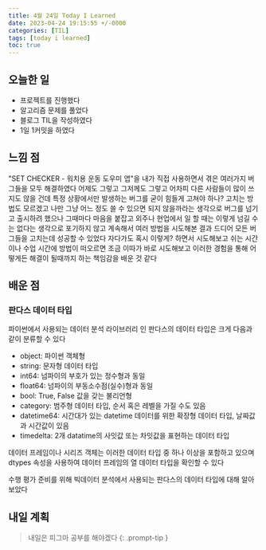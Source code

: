 ```yaml
---
title: 4월 24일 Today I Learned
date: 2023-04-24 19:15:55 +/-0000
categories: [TIL]
tags: [today i learned]
toc: true
---
```


## 오늘한 일

* 프로젝트를 진행했다
* 알고리즘 문제를 풀었다
* 블로그 TIL을 작성하였다
* 1일 1커밋을 하였다

## 느낌 점

"SET CHECKER - 워치용 운동 도우미 앱"을 내가 직접 사용하면서 겪은 여러가지 버그들을 모두 해결하였다
어제도 그렇고 그저께도 그렇고 어차피 다른 사람들이 많이 쓰지도 않을 건데 특정 상황에서만 발생하는 버그를 굳이 힘들게 고쳐야 하나?
고치는 방법도 모르겠고 나만 그냥 어느 정도 쓸 수 있으면 되지 않을까라는 생각으로 버그를 넘기고 출시하려 했으나 
그때마다 마음을 붙잡고 외주나 현업에서 일 할 때는 이렇게 넘길 수는 없다는 생각으로 포기하지 않고 계속해서 여러 방법을 시도해본 결과 
드디어 모든 버그들을 고치는데 성공할 수 있었다 자다가도 혹시 이렇게? 하면서 시도해보고 쉬는 시간이나 수업 시간에 방법이 떠오르면 
조금 이따가 바로 시도해보고 이러한 경험을 통해 어떻게든 해결이 될때까지 하는 책임감을 배운 것 같다

## 배운 점

### 판다스 데이터 타입

파이썬에서 사용되는 데이터 분석 라이브러리 인 판다스의 데이터 타입은 크게 다음과 같이 분류할 수 있다

- object: 파이썬 객체형
- string: 문자형 데이터 타입
- int64: 넘파이의 부호가 있는 정수형과 동일
- float64: 넘파이의 부동소수점(실수)형과 동일
- bool: True, False 값을 갖는 불리언형
- category: 범주형 데이터 타입, 순서 혹은 레벨을 가질 수도 있음
- datetime64: 시간대가 있는 datetime 데이터를 위한 확장형 데이터 타입, 날짜값과 시간값이 있음
- timedelta: 2개 datatime의 사잇값 또는 차잇값을 표현하는 데이터 타입

데이터 프레임이나 시리즈 객체는 이러한 데이터 타입 중 하나 이상을 포함하고 있으며
dtypes 속성을 사용하여 데이터 프레임의 열 데이터 타입을 확인할 수 있다

수행 평가 준비를 위해 빅데이터 분석에서 사용되는 판다스의 데이터 타입에 대해 알아보았다

## 내일 계획

> 내일은 피그마 공부를 해야겠다
{: .prompt-tip }